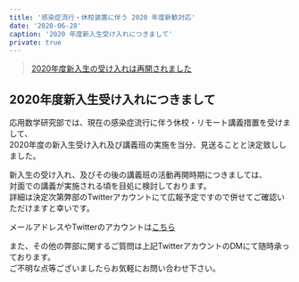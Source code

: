```yaml
---
title: '感染症流行・休校装置に伴う 2020 年度新歓対応'
date: '2020-06-28'
caption: '2020 年度新入生受け入れにつきまして'
private: true
---
```


> [2020年度新入生の受け入れは再開されました](/articles/2020/correspondence-covid-19-2)


## 2020年度新入生受け入れにつきまして
  
    

応用数学研究部では、現在の感染症流行に伴う休校・リモート講義措置を受けまして、  
2020年度の新入生受け入れ及び講義班の実施を当分、見送ることと決定致ししました。

新入生の受け入れ、及びその後の講義班の活動再開時期につきましては、  
対面での講義が実施される頃を目処に検討しております。  
詳細は決定次第弊部のTwitterアカウントにて広報予定ですので併せてご確認いただけますと幸いです。


メールアドレスやTwitterのアカウントは[こちら](/contact)  

また、その他の弊部に関するご質問は上記TwitterアカウントのDMにて随時承っております。  
ご不明な点等ございましたらお気軽にお問い合わせ下さい。
